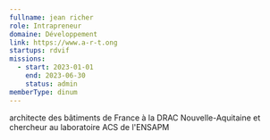 ```yaml
---
fullname: jean richer
role: Intrapreneur
domaine: Développement
link: https://www.a-r-t.ong
startups: rdvif
missions:
  - start: 2023-01-01
    end: 2023-06-30
    status: admin
memberType: dinum
---
```


architecte des bâtiments de France à la DRAC Nouvelle-Aquitaine et chercheur au laboratoire ACS de l'ENSAPM
